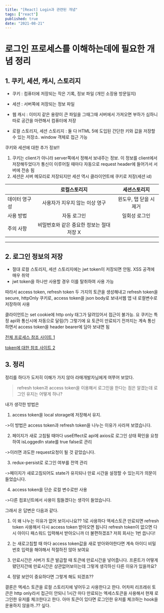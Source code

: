 ```yaml
---
title: "[React] Login과 관련된 개념"
tags: ["react"]
published: true
date: "2021-08-21"
---
```


# 로그인 프로세스를 이해하는데에 필요한 개념 정리

## 1. 쿠키, 세션, 캐시, 스토리지

- 쿠키 : 컴퓨터에 저장되는 작은 기록, 정보 파일 (개인 소장용 방문일지)
- 세션 : 서버쪽에 저장되는 정보 파일
- 웹 캐시 : 이미지 같은 용량이 큰 파일을 그때그때 서버에서 가져오면 부하가 심하니 따로 공간을 마련해서 컴퓨터에 저장

- 로컬 스토리지, 세션 스토리지 : 둘 다 HTML 5에 도입된 간단한 키와 값을 저장할 수 있는 저장소. window 객체로 접근 가능

쿠키와 세션에 대한 추가 정보!!

1. 쿠키는 client가 아니라 server쪽에서 정해서 보내주는 정보. 이 정보를 client에서 저장해두었다가 통신이 이루어질 때마다 자동으로 request header에 들어가서 서버에 전송 됨
2. 세션은 서버 메모리로 저장되지만 세션 역시 클라이언트에 쿠키로 저장(세션 id)

|               |               로컬스토리지                |      세션스토리지       |
| ------------- | :---------------------------------------: | :---------------------: |
| 데이터 영구성 |      사용자가 지우지 않는 이상 영구       | 윈도우, 탭 닫을 시 제거 |
| 사용 방법     |                자동 로그인                |      일회성 로그인      |
| 주의 사항     | 비밀번호와 같은 중요한 정보는 절대 저장 X |

---

## 2. 로그인 정보의 저장

- 절대 로컬 스토리지, 세션 스토리지에는 jwt token이 저장되면 안됨. XSS 공격에 매우 취약
- jwt token을 하나만 사용할 경우 이를 탈취하여 사용 가능

따라서 access token, refresh token 두 가지의 토큰을 생성해내고 refresh token을 secure, httpOnly 쿠키로, access token을 json body로 보내서웹 앱 내 로컬변수로 저장하여 사용

클라이언트는 set cookie에 http only 태그가 달려있어서 접근이 불가능. 요 쿠키는 특정 api와 통신시에 자동으로 달림(?) 그렇기에 요 토큰이 만료되기 전까지는 계속 통신하면서 access token을 header bearer에 담아 보내면 됨

<a href="https://velog.io/@yaytomato/%ED%94%84%EB%A1%A0%ED%8A%B8%EC%97%90%EC%84%9C-%EC%95%88%EC%A0%84%ED%95%98%EA%B2%8C-%EB%A1%9C%EA%B7%B8%EC%9D%B8-%EC%B2%98%EB%A6%AC%ED%95%98%EA%B8%B0" target="_blank">전체 프로세스 참조 사이트 1</a>

<a href="https://tansfil.tistory.com/59">token에 대한 참조 사이트 2</a>

## 3. 정리

정리를 하다가 도저히 이해가 가지 않아 라매개발자님에게 여쭈어 보았다.

> refresh token과 access token을 이용해서 로그인을 한다는 점은 알겠는데 로그인 유지는 어떻게 하나?

내가 생각한 방법은

1. access token을 local storage에 저장해서 유지.

->이 방법은 access token과 refresh token을 나누는 이유가 사라져 보였습니다.

2. 페이지가 새로 고침될 때마다 useEffect로 api에 axios로 로그인 상태 확인을 요청하여 isLoggedIn state를 true false로 관리

->이러면 과도한 request요청이 될 것 같았습니다.

3. redux-persist로 로그인 여부를 전역 관리

->페이지가 새로고침되어도 state가 유지되나 만료 시간을 설정할 수 있는지가 의문이 들었습니다.

4. access token을 단순 로컬 변수로만 사용

->다른 컴포넌트에서 사용이 힘들겠다는 생각이 들었습니다.

그래서 온 답변은 다음과 같다.

1. 이 왜 나누는 이유가 없어 보이시나요?? 1로 사용하다 액세스토큰 만료되면 refresh token 사용해서 다시 access token 받아오면 됩니다 refresh token이 없으면 다시 아이디 패스워드 입력해서 받아오니까 더 불편하겠죠?
   저희 회사는 1번 씁니다!

2. 는 새로고침할 때 마다 access token값을 새로 받아와야한다면 계속 아이디 비밀번호 입력을 해야해서 적절하진 않아 보여요

3. 만료시간은 서버가 토큰 발급할 때 토큰에 만료시간을 넣어줍니다. 프론트가 어떻게 됐던지간에 만료시간은 상관없어보이는데 그렇게 생각하신 다른 이유가 있을까요?

4. 정말 보안이 중요하다면 그렇게 해도 되겠죠??

결론은 엑세스 토큰을 로컬 스토리지에 넣어두고 사용한다고 한다. 어차피 리프레쉬 토큰은 http only라서 접근이 안되니 1시간 마다 만료되는 엑세스토큰을 사용해서 현재 로그인한 유저를 체크한다고 한다. 아마 토큰이 있다면 로그인한 유저를 체크하는 hook을 운용하지 않을까..?? 싶다.
